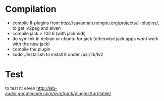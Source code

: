 # Compilation #
  * compile ll-plugins from http://savannah.nongnu.org/projects/ll-plugins/, to get lv2peg and elven
  * compile jack > 102.6 (with jackmidi)
  * do symlink in debian or ubuntu for jack (otherwise jack apps wont work with the new jack)
  * compile the plugin
  * sudo ./install.sh to install it under /usr/lib/lv2


# Test #
to test it:
elven http://lab-audio.googlecode.com/svn/trunk/plugins/turntable/